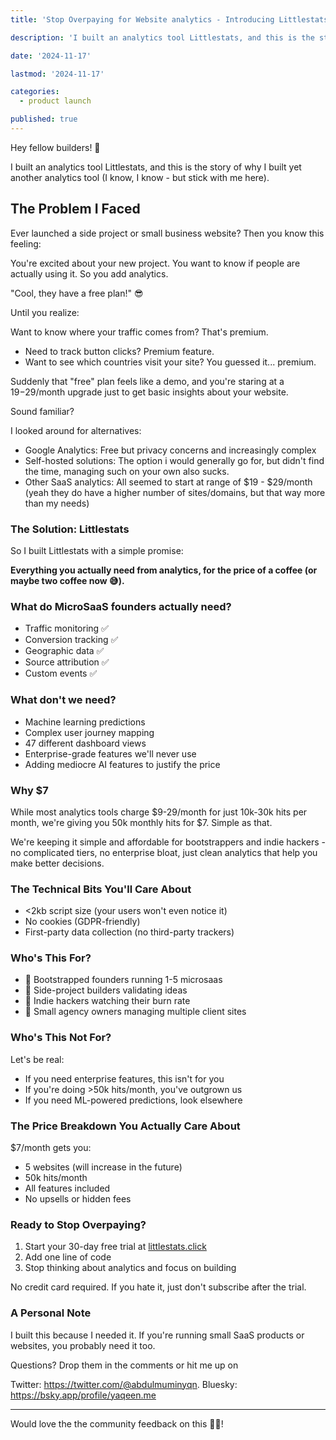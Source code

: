 ```yaml
---
title: 'Stop Overpaying for Website analytics - Introducing Littlestats'

description: 'I built an analytics tool Littlestats, and this is the story of why I built yet another analytics tool (I know, I know - but stick with me here).'

date: '2024-11-17'

lastmod: '2024-11-17'

categories:
  - product launch

published: true
---
```


Hey fellow builders! 👋

I built an analytics tool Littlestats, and this is the story of why I built yet another analytics tool (I know, I know - but stick with me here).

## The Problem I Faced

Ever launched a side project or small business website? Then you know this feeling:

You're excited about your new project. You want to know if people are actually using it. So you add analytics.

"Cool, they have a free plan!" 😎

Until you realize:

Want to know where your traffic comes from? That's premium.

- Need to track button clicks? Premium feature.
- Want to see which countries visit your site? You guessed it... premium.

Suddenly that "free" plan feels like a demo, and you're staring at a $19-$29/month upgrade just to get basic insights about your website.

Sound familiar?

I looked around for alternatives:

- Google Analytics: Free but privacy concerns and increasingly complex
- Self-hosted solutions: The option i would generally go for, but didn't find the time, managing such on your own also sucks.
- Other SaaS analytics: All seemed to start at range of $19 - $29/month (yeah they do have a higher number of sites/domains, but that way more than my needs)

### The Solution: Littlestats

So I built Littlestats with a simple promise:

**Everything you actually need from analytics, for the price of a coffee (or maybe two coffee now 😅).**

### What do MicroSaaS founders actually need?

- Traffic monitoring ✅
- Conversion tracking ✅
- Geographic data ✅
- Source attribution ✅
- Custom events ✅

### What don't we need?

- Machine learning predictions
- Complex user journey mapping
- 47 different dashboard views
- Enterprise-grade features we'll never use
- Adding mediocre AI features to justify the price

### Why $7

While most analytics tools charge $9-29/month for just 10k-30k hits per month, we're giving you 50k monthly hits for $7. Simple as that.

We're keeping it simple and affordable for bootstrappers and indie hackers - no complicated tiers, no enterprise bloat, just clean analytics that help you make better decisions.

### The Technical Bits You'll Care About

- <2kb script size (your users won't even notice it)
- No cookies (GDPR-friendly)
- First-party data collection (no third-party trackers)

### Who's This For?

- 🎯 Bootstrapped founders running 1-5 microsaas
- 🎯 Side-project builders validating ideas
- 🎯 Indie hackers watching their burn rate
- 🎯 Small agency owners managing multiple client sites

### Who's This Not For?

Let's be real:

- If you need enterprise features, this isn't for you
- If you're doing >50k hits/month, you've outgrown us
- If you need ML-powered predictions, look elsewhere

### The Price Breakdown You Actually Care About

$7/month gets you:

- 5 websites (will increase in the future)
- 50k hits/month
- All features included
- No upsells or hidden fees

### Ready to Stop Overpaying?

1. Start your 30-day free trial at [littlestats.click](https://littlestats.click)
2. Add one line of code
3. Stop thinking about analytics and focus on building

No credit card required. If you hate it, just don't subscribe after the trial.

### A Personal Note

I built this because I needed it. If you're running small SaaS products or websites, you probably need it too.

Questions? Drop them in the comments or hit me up on

Twitter: https://twitter.com/@abdulmuminyqn.
Bluesky: https://bsky.app/profile/yaqeen.me

---

Would love the the community feedback on this 🫶🏾!

